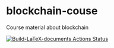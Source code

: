 # blockchain-couse
Course material about blockchain

[![Build-LaTeX-documents Actions Status](https://github.com/spoto/blockchain-course/workflows/Build-LaTeX-documents/badge.svg)](https://github.com/spoto/blockchain-course/actions)
